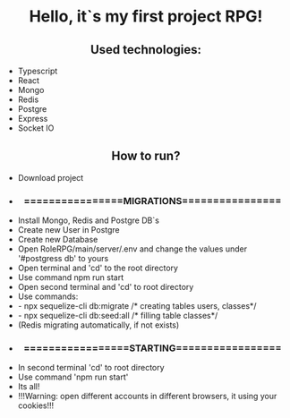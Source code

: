 <h1 align="center">Hello, it`s my first project RPG!</h1> 
<h2 align="center">Used technologies: </h2>
<ul>
    <li>Typescript</li>
    <li>React</li>
    <li>Mongo</li>
    <li>Redis</li>
    <li>Postgre</li>
    <li>Express</li>
    <li>Socket IO</li>
</ul>
<h2 align="center">How to run?</h2>
<ul>
    <li>Download project</li>
    <li align="center"><h3>================MIGRATIONS================</h3></li>
    <li>Install Mongo, Redis and Postgre DB`s</li>
    <li>Create new User in Postgre</li>
    <li>Create new Database</li>
    <li>Open RoleRPG/main/server/.env and change the values under '#postgress db' ​​to yours</li>
    <li>Open terminal and 'cd' to the root directory</li>
    <li>Use command npm run start</li>
    <li>Open second terminal and 'cd' to root directory</li>
    <li>Use commands: </li>
    <li> - npx sequelize-cli db:migrate  /* creating tables users, classes*/</li>
    <li> - npx sequelize-cli db:seed:all /* filling table classes*/</li>
    <li>(Redis migrating automatically, if not exists)</li>
    <li align="center"><h3>=================STARTING=================</h3></li>
    <li>In second terminal 'cd' to root directory</li>
    <li>Use command 'npm run start'</li>
    <li>Its all!</li>
    <li color="red">!!!Warning: open different accounts in different browsers, it using your cookies!!!</li>
</ul>
